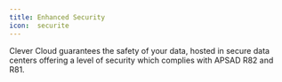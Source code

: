 ```yaml
---
title: Enhanced Security
icon:  securite
---
```

Clever Cloud guarantees the safety of your data, hosted in secure data centers
offering a level of security which complies with APSAD R82 and R81.
